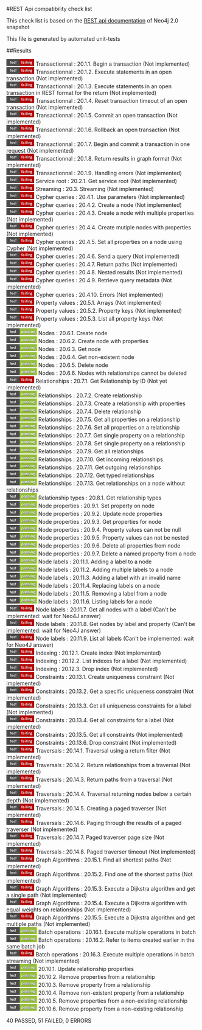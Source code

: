 #REST Api compatibility check list  
  
  
  
  
  
This check list is based on the [REST api documentation](http://docs.neo4j.org/chunked/snapshot/rest-api.html) of Neo4j 2.0 snapshot  
  
This file is generated by automated unit-tests  
  
  
  
  
  
  
  
##Results  
  
  
  
![Failed](./failed.png) Transactionnal : 20.1.1. Begin a transaction
  (Not implemented)  
![Failed](./failed.png) Transactionnal : 20.1.2. Execute statements in an open transaction
  (Not implemented)  
![Failed](./failed.png) Transactionnal : 20.1.3. Execute statements in an open transaction in REST format for the return
  (Not implemented)  
![Failed](./failed.png) Transactionnal : 20.1.4. Reset transaction timeout of an open transaction
  (Not implemented)  
![Failed](./failed.png) Transactionnal : 20.1.5. Commit an open transaction
  (Not implemented)  
![Failed](./failed.png) Transactionnal : 20.1.6. Rollback an open transaction
  (Not implemented)  
![Failed](./failed.png) Transactionnal : 20.1.7. Begin and commit a transaction in one request
  (Not implemented)  
![Failed](./failed.png) Transactionnal : 20.1.8. Return results in graph format
  (Not implemented)  
![Failed](./failed.png) Transactionnal : 20.1.9. Handling errors
  (Not implemented)  
![Failed](./failed.png) Service root : 20.2.1. Get service root
  (Not implemented)  
![Failed](./failed.png) Streaming : 20.3. Streaming
  (Not implemented)  
![Failed](./failed.png) Cypher queries : 20.4.1. Use parameters
  (Not implemented)  
![Failed](./failed.png) Cypher queries : 20.4.2. Create a node
  (Not implemented)  
![Failed](./failed.png) Cypher queries : 20.4.3. Create a node with multiple properties
  (Not implemented)  
![Failed](./failed.png) Cypher queries : 20.4.4. Create mutiple nodes with properties
  (Not implemented)  
![Failed](./failed.png) Cypher queries : 20.4.5. Set all properties on a node using Cypher
  (Not implemented)  
![Failed](./failed.png) Cypher queries : 20.4.6. Send a query
  (Not implemented)  
![Failed](./failed.png) Cypher queries : 20.4.7. Return paths
  (Not implemented)  
![Failed](./failed.png) Cypher queries : 20.4.8. Nested results
  (Not implemented)  
![Failed](./failed.png) Cypher queries : 20.4.9. Retrieve query metadata
  (Not implemented)  
![Failed](./failed.png) Cypher queries : 20.4.10. Errors
  (Not implemented)  
![Failed](./failed.png) Property values : 20.5.1. Arrays
  (Not implemented)  
![Failed](./failed.png) Property values : 20.5.2. Property keys
  (Not implemented)  
![Failed](./failed.png) Property values : 20.5.3. List all property keys
  (Not implemented)  
![Passed](./passed.png) Nodes : 20.6.1. Create node  
![Passed](./passed.png) Nodes : 20.6.2. Create node with properties  
![Passed](./passed.png) Nodes : 20.6.3. Get node  
![Passed](./passed.png) Nodes : 20.6.4. Get non-existent node  
![Passed](./passed.png) Nodes : 20.6.5. Delete node  
![Passed](./passed.png) Nodes : 20.6.6. Nodes with relationships cannot be deleted  
![Failed](./failed.png) Relationships : 20.7.1. Get Relationship by ID
  (Not yet implemented)  
![Passed](./passed.png) Relationships : 20.7.2. Create relationship  
![Passed](./passed.png) Relationships : 20.7.3. Create a relationship with properties  
![Passed](./passed.png) Relationships : 20.7.4. Delete relationship  
![Passed](./passed.png) Relationships : 20.7.5. Get all properties on a relationship  
![Passed](./passed.png) Relationships : 20.7.6. Set all properties on a relationship  
![Passed](./passed.png) Relationships : 20.7.7. Get single property on a relationship  
![Passed](./passed.png) Relationships : 20.7.8. Set single property on a relationship  
![Passed](./passed.png) Relationships : 20.7.9. Get all relationships  
![Passed](./passed.png) Relationships : 20.7.10. Get incoming relationships  
![Passed](./passed.png) Relationships : 20.7.11. Get outgoing relationships  
![Passed](./passed.png) Relationships : 20.7.12. Get typed relationships  
![Passed](./passed.png) Relationships : 20.7.13. Get relationships on a node without relationships  
![Passed](./passed.png) Relationship types : 20.8.1. Get relationship types  
![Passed](./passed.png) Node properties : 20.9.1. Set property on node  
![Passed](./passed.png) Node properties : 20.9.2. Update node properties  
![Passed](./passed.png) Node properties : 20.9.3. Get properties for node  
![Passed](./passed.png) Node properties : 20.9.4. Property values can not be null  
![Passed](./passed.png) Node properties : 20.9.5. Property values can not be nested  
![Passed](./passed.png) Node properties : 20.9.6. Delete all properties from node  
![Passed](./passed.png) Node properties : 20.9.7. Delete a named property from a node  
![Passed](./passed.png) Node labels : 20.11.1. Adding a label to a node  
![Passed](./passed.png) Node labels : 20.11.2. Adding multiple labels to a node  
![Passed](./passed.png) Node labels : 20.11.3. Adding a label with an invalid name  
![Passed](./passed.png) Node labels : 20.11.4. Replacing labels on a node  
![Passed](./passed.png) Node labels : 20.11.5. Removing a label from a node  
![Passed](./passed.png) Node labels : 20.11.6. Listing labels for a node  
![Failed](./failed.png) Node labels : 20.11.7. Get all nodes with a label
  (Can't be implemented: wait for Neo4J answer)  
![Failed](./failed.png) Node labels : 20.11.8. Get nodes by label and property
  (Can't be implemented: wait for Neo4J answer)  
![Failed](./failed.png) Node labels : 20.11.9. List all labels
  (Can't be implemented: wait for Neo4J answer)  
![Failed](./failed.png) Indexing : 20.12.1. Create index
  (Not implemented)  
![Failed](./failed.png) Indexing : 20.12.2. List indexes for a label
  (Not implemented)  
![Failed](./failed.png) Indexing : 20.12.3. Drop index
  (Not implemented)  
![Failed](./failed.png) Constraints : 20.13.1. Create uniqueness constraint
  (Not implemented)  
![Failed](./failed.png) Constraints : 20.13.2. Get a specific uniqueness constraint
  (Not implemented)  
![Failed](./failed.png) Constraints : 20.13.3. Get all uniqueness constraints for a label
  (Not implemented)  
![Failed](./failed.png) Constraints : 20.13.4. Get all constraints for a label
  (Not implemented)  
![Failed](./failed.png) Constraints : 20.13.5. Get all constraints
  (Not implemented)  
![Failed](./failed.png) Constraints : 20.13.6. Drop constraint
  (Not implemented)  
![Failed](./failed.png) Traversals : 20.14.1. Traversal using a return filter
  (Not implemented)  
![Failed](./failed.png) Traversals : 20.14.2. Return relationships from a traversal
  (Not implemented)  
![Failed](./failed.png) Traversals : 20.14.3. Return paths from a traversal
  (Not implemented)  
![Failed](./failed.png) Traversals : 20.14.4. Traversal returning nodes below a certain depth
  (Not implemented)  
![Failed](./failed.png) Traversals : 20.14.5. Creating a paged traverser
  (Not implemented)  
![Failed](./failed.png) Traversals : 20.14.6. Paging through the results of a paged traverser
  (Not implemented)  
![Failed](./failed.png) Traversals : 20.14.7. Paged traverser page size
  (Not implemented)  
![Failed](./failed.png) Traversals : 20.14.8. Paged traverser timeout
  (Not implemented)  
![Failed](./failed.png) Graph Algorithms : 20.15.1. Find all shortest paths
  (Not implemented)  
![Failed](./failed.png) Graph Algorithms : 20.15.2. Find one of the shortest paths
  (Not implemented)  
![Failed](./failed.png) Graph Algorithms : 20.15.3. Execute a Dijkstra algorithm and get a single path
  (Not implemented)  
![Failed](./failed.png) Graph Algorithms : 20.15.4. Execute a Dijkstra algorithm with equal weights on relationships
  (Not implemented)  
![Failed](./failed.png) Graph Algorithms : 20.15.5. Execute a Dijkstra algorithm and get multiple paths
  (Not implemented)  
![Passed](./passed.png) Batch operations : 20.16.1. Execute multiple operations in batch  
![Passed](./passed.png) Batch operations : 20.16.2. Refer to items created earlier in the same batch job  
![Failed](./failed.png) Batch operations : 20.16.3. Execute multiple operations in batch streaming
  (Not implemented)  
![Passed](./passed.png) 20.10.1. Update relationship properties  
![Passed](./passed.png) 20.10.2. Remove properties from a relationship  
![Passed](./passed.png) 20.10.3. Remove property from a relationship  
![Passed](./passed.png) 20.10.4. Remove non-existent property from a relationship  
![Passed](./passed.png) 20.10.5. Remove properties from a non-existing relationship  
![Passed](./passed.png) 20.10.6. Remove property from a non-existing relationship  
  
40 PASSED, 51 FAILED, 0 ERRORS  
